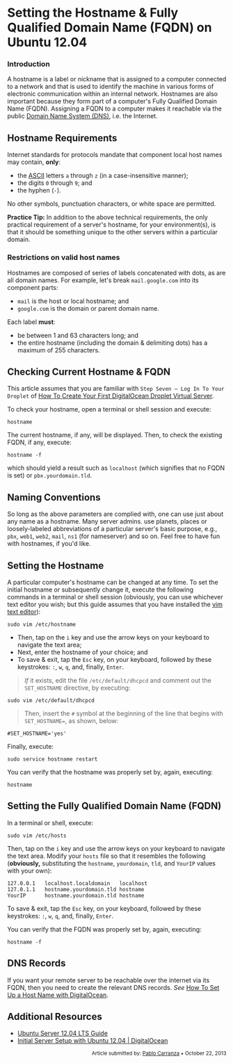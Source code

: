 Setting the Hostname & Fully Qualified Domain Name (FQDN) on Ubuntu 12.04
====

### Introduction

A hostname is a label or nickname that is assigned to a computer connected to a network and that is used to identify the machine in various forms of electronic communication within an internal network. Hostnames are also important because they form part of a computer's Fully Qualified Domain Name (FQDN). Assigning a FQDN to a computer makes it reachable via the  public [Domain Name System (DNS)](http://en.wikipedia.org/wiki/Domain_Name_System), i.e. the Internet.

## Hostname Requirements

Internet standards for protocols mandate that component local host names may contain, **only**:

*	the [ASCII](http://en.wikipedia.org/wiki/ASCII) letters `a` through `z` (in a case-insensitive manner);
*	the digits `0` through `9`; and
*	the hyphen (`-`).

No other symbols, punctuation characters, or white space are permitted.

**Practice Tip:** In addition to the above technical requirements, the only practical requirement of a server's hostname, for your environment(s), is that it should be something unique to the other servers within a particular domain.

### Restrictions on valid host names

Hostnames are composed of series of labels concatenated with dots, as are all domain names. For example, let's break `mail.google.com` into its component parts:

*	`mail` is the host or local hostname; and
*	`google.com` is the domain or parent domain name.

Each label **must**:

*  be between 1 and 63 characters long; and
*  the entire hostname (including the domain & delimiting dots) has a maximum of 255 characters.

## Checking Current Hostname & FQDN

This article assumes that you are familiar with `Step Seven — Log In To Your Droplet` of [How To Create Your First DigitalOcean Droplet Virtual Server](https://www.digitalocean.com/community/articles/how-to-create-your-first-digitalocean-droplet-virtual-server).

To check your hostname, open a terminal or shell session and execute:

	hostname

The current hostname, if any, will be displayed. Then, to check the existing FQDN, if any, execute:

	hostname -f

which should yield a result such as `localhost` (which signifies that no FQDN is set) or `pbx.yourdomain.tld`.

## Naming Conventions

So long as the above parameters are complied with, one can use just about any name as a hostname. Many server admins. use planets, places or loosely-labeled abbreviations of a particular server's basic purpose, e.g., `pbx`, `web1`, `web2`, `mail`, `ns1` (for nameserver) and so on. Feel free to have fun with hostnames, if you'd like.

## Setting the Hostname

A particular computer's hostname can be changed at any time. To set the initial hostname or subsequently change it, execute the following commands in a terminal or shell session (obviously, you can use whichever text editor you wish; but this guide assumes that you have installed the [vim text editor](https://www.digitalocean.com/community/articles/installing-and-using-the-vim-text-editor-on-a-cloud-server)):

	sudo vim /etc/hostname

* Then, tap on the <code>i</code> key and use the arrow keys on your keyboard to navigate the text area;
* Next, enter the hostname of your choice; and
* To save & exit, tap the <code>Esc</code> key, on your keyboard, followed by these keystrokes: <code>:</code>, <code>w</code>, <code>q</code>, and, finally, <code>Enter</code>.

>*If* it exists, edit the file `/etc/default/dhcpcd` and comment out the `SET_HOSTNAME` directive, by executing:
>
	sudo vim /etc/default/dhcpcd
>
>Then, insert the `#` symbol at the beginning of the line that begins with `SET_HOSTNAME=`, as shown, below:
>
	#SET_HOSTNAME='yes'

Finally, execute:

	sudo service hostname restart

You can verify that the hostname was properly set by, again, executing:

	hostname

## Setting the Fully Qualified Domain Name (FQDN)

In a terminal or shell, execute:

	sudo vim /etc/hosts

Then, tap on the <code>i</code> key and use the arrow keys on your keyboard to navigate the text area. Modify your `hosts` file so that it resembles the following (**obviously,** substituting the `hostname`, `yourdomain`, `tld`, and `YourIP` values with your own):

	127.0.0.1	localhost.localdomain	localhost
	127.0.1.1	hostname.yourdomain.tld	hostname
	YourIP		hostname.yourdomain.tld	hostname

To save & exit, tap the <code>Esc</code> key, on your keyboard, followed by these keystrokes: <code>:</code>, <code>w</code>, <code>q</code>, and, finally, <code>Enter</code>.

You can verify that the FQDN was properly set by, again, executing:

	hostname -f

## DNS Records

If you want your remote server to be reachable over the internet via its FQDN, then you need to create the relevant DNS records. *See* [How To Set Up a Host Name with DigitalOcean](https://www.digitalocean.com/community/articles/how-to-set-up-a-host-name-with-digitalocean).

## Additional Resources

* [Ubuntu Server 12.04 LTS Guide](https://help.ubuntu.com/12.04/serverguide/index.html)
* [Initial Server Setup with Ubuntu 12.04 | DigitalOcean](https://www.digitalocean.com/community/articles/initial-server-setup-with-ubuntu-12-04)

<p><div style="text-align: right; font-size:smaller;">Article submitted by: <a href="https://plus.google.com/107285164064863645881?rel=author" target="_blank">Pablo Carranza</a> &bull; October 22, 2013</div></p>
